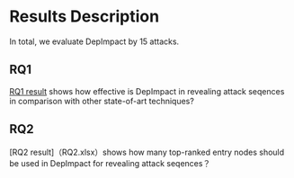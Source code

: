 # Results Description
In total, we evaluate DepImpact by 15 attacks.

## RQ1 
[RQ1 result](RQ1.xlsx) shows how effective is DepImpact in revealing attack seqences in comparison with other state-of-art techniques?

## RQ2
[RQ2 result]（RQ2.xlsx）shows how many top-ranked entry nodes should be used in DepImpact for revealing attack seqences？
 